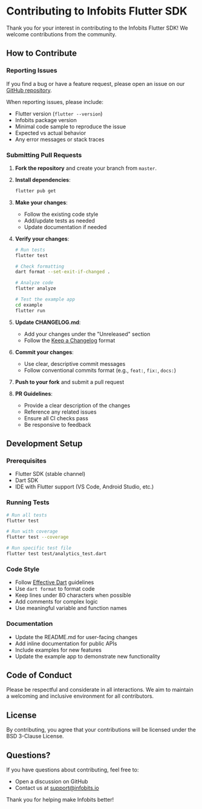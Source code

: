 # Contributing to Infobits Flutter SDK

Thank you for your interest in contributing to the Infobits Flutter SDK! We welcome contributions from the community.

## How to Contribute

### Reporting Issues

If you find a bug or have a feature request, please open an issue on our [GitHub repository](https://github.com/infobits-io/infobits-flutter/issues).

When reporting issues, please include:
- Flutter version (`flutter --version`)
- Infobits package version
- Minimal code sample to reproduce the issue
- Expected vs actual behavior
- Any error messages or stack traces

### Submitting Pull Requests

1. **Fork the repository** and create your branch from `master`.

2. **Install dependencies**:
   ```bash
   flutter pub get
   ```

3. **Make your changes**:
   - Follow the existing code style
   - Add/update tests as needed
   - Update documentation if needed

4. **Verify your changes**:
   ```bash
   # Run tests
   flutter test
   
   # Check formatting
   dart format --set-exit-if-changed .
   
   # Analyze code
   flutter analyze
   
   # Test the example app
   cd example
   flutter run
   ```

5. **Update CHANGELOG.md**:
   - Add your changes under the "Unreleased" section
   - Follow the [Keep a Changelog](https://keepachangelog.com/) format

6. **Commit your changes**:
   - Use clear, descriptive commit messages
   - Follow conventional commits format (e.g., `feat:`, `fix:`, `docs:`)

7. **Push to your fork** and submit a pull request

8. **PR Guidelines**:
   - Provide a clear description of the changes
   - Reference any related issues
   - Ensure all CI checks pass
   - Be responsive to feedback

## Development Setup

### Prerequisites

- Flutter SDK (stable channel)
- Dart SDK
- IDE with Flutter support (VS Code, Android Studio, etc.)

### Running Tests

```bash
# Run all tests
flutter test

# Run with coverage
flutter test --coverage

# Run specific test file
flutter test test/analytics_test.dart
```

### Code Style

- Follow [Effective Dart](https://dart.dev/guides/language/effective-dart) guidelines
- Use `dart format` to format code
- Keep lines under 80 characters when possible
- Add comments for complex logic
- Use meaningful variable and function names

### Documentation

- Update the README.md for user-facing changes
- Add inline documentation for public APIs
- Include examples for new features
- Update the example app to demonstrate new functionality

## Code of Conduct

Please be respectful and considerate in all interactions. We aim to maintain a welcoming and inclusive environment for all contributors.

## License

By contributing, you agree that your contributions will be licensed under the BSD 3-Clause License.

## Questions?

If you have questions about contributing, feel free to:
- Open a discussion on GitHub
- Contact us at support@infobits.io

Thank you for helping make Infobits better!